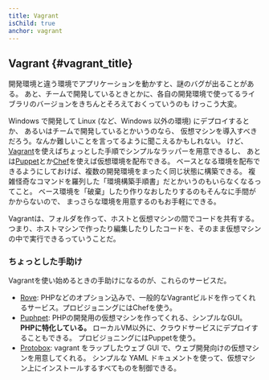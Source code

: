 ```yaml
---
title: Vagrant
isChild: true
anchor: vagrant
---
```


## Vagrant {#vagrant_title}

開発環境と違う環境でアプリケーションを動かすと、謎のバグが出ることがある。
あと、チームで開発しているときとかに、各自の開発環境で使ってるライブラリのバージョンをきちんとそろえておくっていうのも
けっこう大変。

Windows で開発して Linux (など、Windows 以外の環境) にデプロイするとか、
あるいはチームで開発しているとかいうのなら、
仮想マシンを導入すべきだろう。なんか難しいことを言ってるように聞こえるかもしれない。
けど、[Vagrant][vagrant]を使えばちょっとした手順でシンプルなラッパーを用意できるし、
あとは[Puppet][puppet]とか[Chef][chef]を使えば仮想環境を配布できる。
ベースとなる環境を配布できるようにしておけば、複数の開発環境をまったく同じ状態に構築できる。
複雑怪奇なコマンドを羅列した「環境構築手順書」だとかいうのもいらなくなるってこと。
ベース環境を「破棄」したり作りなおしたりするのもそんなに手間がかからないので、
まっさらな環境を用意するのもお手軽にできる。

Vagrantは、フォルダを作って、ホストと仮想マシンの間でコードを共有する。
つまり、ホストマシンで作ったり編集したりしたコードを、そのまま仮想マシンの中で実行できるっていうことだ。

### ちょっとした手助け

Vagrantを使い始めるときの手助けになるのが、これらのサービスだ。

- [Rove][rove]: PHPなどのオプション込みで、一般的なVagrantビルドを作ってくれるサービス。プロビジョニングにはChefを使う。
- [Puphpet][puphpet]: PHPの開発用の仮想マシンを作ってくれる、シンプルなGUI。
  **PHPに特化している。**
  ローカルVM以外に、クラウドサービスにデプロイすることもできる。
  プロビジョニングにはPuppetを使う。
- [Protobox][protobox]: vagrant をラップしたウェブ GUI で、ウェブ開発向けの仮想マシンを用意してくれる。
  シンプルな YAML ドキュメントを使って、仮想マシン上にインストールするすべてものを制御できる。

[vagrant]: http://vagrantup.com/
[puppet]: http://www.puppetlabs.com/
[chef]: http://www.opscode.com/
[rove]: http://rove.io/
[puphpet]: https://puphpet.com/
[protobox]: http://getprotobox.com/
